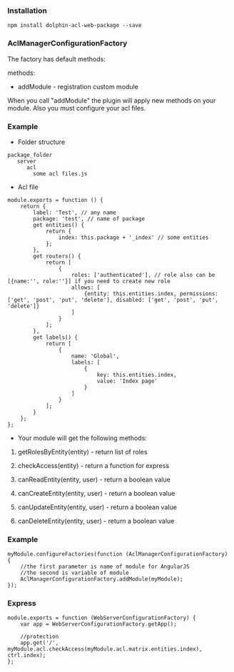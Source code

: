 ### Installation
```npm install dolphin-acl-web-package --save```


### AclManagerConfigurationFactory

The factory has default methods:

methods:
* addModule - registration custom module

When you call "addModule" the plugin will apply new methods on your module. Also you must configure your acl files.

### Example

* Folder structure 
```
package_folder
   server
      acl
        some acl files.js 
```

* Acl file

```
module.exports = function () {
    return {
        label: 'Test', // any name
        package: 'test', // name of package
        get entities() {
            return {
                index: this.package + '_index' // some entities
            };
        },
        get routers() {
            return [
                {
                    roles: ['authenticated'], // role also can be [{name:'', role:''}] if you need to create new role 
                    allows: [
                        {entity: this.entities.index, permissions: ['get', 'post', 'put', 'delete'], disabled: ['get', 'post', 'put', 'delete']}
                    ]
                }
            ];
        },
        get labels() {
            return [
                {
                    name: 'Global',
                    labels: [
                        {
                            key: this.entities.index,
                            value: 'Index page'
                        }
                    ]
                }
            ];
        }
    };
};
```

* Your module will get the following methods: 

1) getRolesByEntity(entity) - return list of roles

2) checkAccess(entity) - return a function for express

3) canReadEntity(entity, user) - return a boolean value

4) canCreateEntity(entity, user) - return a boolean value

5) canUpdateEntity(entity, user) - return a boolean value

6) canDeleteEntity(entity, user) - return a boolean value
 


### Example
```
myModule.configureFactories(function (AclManagerConfigurationFactory) {
    //the first parameter is name of module for AngularJS
    //the second is variable of module
    AclManagerConfigurationFactory.addModule(myModule);
});
```

### Express

```
module.exports = function (WebServerConfigurationFactory) {
    var app = WebServerConfigurationFactory.getApp();
    
    //protection
    app.get('/', myModule.acl.checkAccess(myModule.acl.matrix.entities.index), ctrl.index);
};
```
